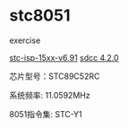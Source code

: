 # stc8051
exercise

[stc-isp-15xx-v6.91](http://www.stcmcudata.com/STCISP/stc-isp-15xx-v6.91T.zip)
[sdcc 4.2.0](https://sourceforge.net/projects/sdcc/files/sdcc-linux-amd64/4.2.0/)



芯片型号：STC89C52RC

系统频率: 11.0592MHz

8051指令集: STC-Y1